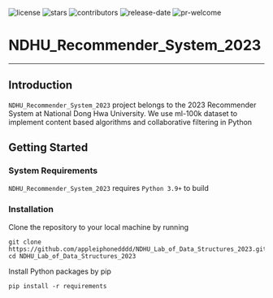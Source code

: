 ![license](https://img.shields.io/github/license/DVLab-NTU/qsyn?style=plastic)
![stars](https://img.shields.io/github/stars/DVLab-NTU/qsyn?style=plastic)
![contributors](https://img.shields.io/github/contributors/DVLab-NTU/qsyn?style=plastic)
![release-date](https://img.shields.io/github/release-date-pre/DVLab-NTU/qsyn?style=plastic)
![pr-welcome](https://img.shields.io/badge/PRs-welcome-green?style=plastic)

# NDHU_Recommender_System_2023

---

## Introduction
`NDHU_Recommender_System_2023` project belongs to the 2023 Recommender System at National Dong Hwa University. We use ml-100k dataset to implement content based algorithms and collaborative filtering in Python

## Getting Started

### System Requirements

`NDHU_Recommender_System_2023` requires `Python 3.9+` to build

### Installation

Clone the repository to your local machine by running

```shell!
git clone https://github.com/appleiphonedddd/NDHU_Lab_of_Data_Structures_2023.git
cd NDHU_Lab_of_Data_Structures_2023
```
Install Python packages by pip

```shell!
pip install -r requirements
```
